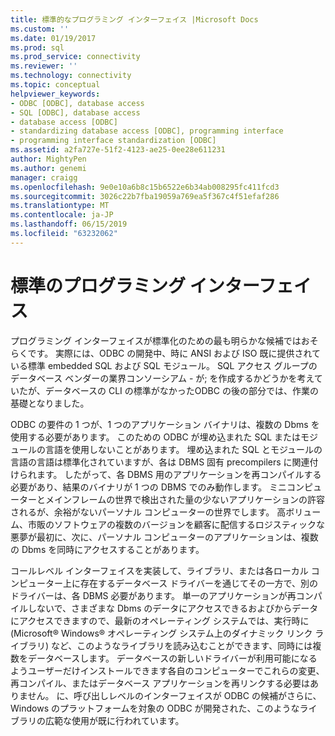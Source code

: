 ```yaml
---
title: 標準的なプログラミング インターフェイス |Microsoft Docs
ms.custom: ''
ms.date: 01/19/2017
ms.prod: sql
ms.prod_service: connectivity
ms.reviewer: ''
ms.technology: connectivity
ms.topic: conceptual
helpviewer_keywords:
- ODBC [ODBC], database access
- SQL [ODBC], database access
- database access [ODBC]
- standardizing database access [ODBC], programming interface
- programming interface standardization [ODBC]
ms.assetid: a2fa727e-51f2-4123-ae25-0ee28e611231
author: MightyPen
ms.author: genemi
manager: craigg
ms.openlocfilehash: 9e0e10a6b8c15b6522e6b34ab008295fc411fcd3
ms.sourcegitcommit: 3026c22b7fba19059a769ea5f367c4f51efaf286
ms.translationtype: MT
ms.contentlocale: ja-JP
ms.lasthandoff: 06/15/2019
ms.locfileid: "63232062"
---
```

# <a name="standard-programming-interface"></a>標準のプログラミング インターフェイス
プログラミング インターフェイスが標準化のための最も明らかな候補ではおそらくです。 実際には、ODBC の開発中、時に ANSI および ISO 既に提供されている標準 embedded SQL および SQL モジュール。 SQL アクセス グループのデータベース ベンダーの業界コンソーシアム - が; を作成するかどうかを考えていたが、データベースの CLI の標準がなかったODBC の後の部分では、作業の基礎となりました。  
  
 ODBC の要件の 1 つが、1 つのアプリケーション バイナリは、複数の Dbms を使用する必要があります。 このための ODBC が埋め込まれた SQL またはモジュールの言語を使用しないことがあります。 埋め込まれた SQL とモジュールの言語の言語は標準化されていますが、各は DBMS 固有 precompilers に関連付けられます。 したがって、各 DBMS 用のアプリケーションを再コンパイルする必要があり、結果のバイナリが 1 つの DBMS でのみ動作します。 ミニコンピューターとメインフレームの世界で検出された量の少ないアプリケーションの許容されるが、余裕がないパーソナル コンピューターの世界でします。 高ボリューム、市販のソフトウェアの複数のバージョンを顧客に配信するロジスティックな悪夢が最初に、次に、パーソナル コンピューターのアプリケーションは、複数の Dbms を同時にアクセスすることがあります。  
  
 コールレベル インターフェイスを実装して、ライブラリ、または各ローカル コンピューター上に存在するデータベース ドライバーを通じてその一方で、別のドライバーは、各 DBMS 必要があります。 単一のアプリケーションが再コンパイルしないで、さまざまな Dbms のデータにアクセスできるおよびからデータにアクセスできますので、最新のオペレーティング システムでは、実行時に (Microsoft® Windows® オペレーティング システム上のダイナミック リンク ライブラリ) など、このようなライブラリを読み込むことができます、同時には複数をデータベースします。 データベースの新しいドライバーが利用可能になるようユーザーだけインストールできます各自のコンピューターでこれらの変更、再コンパイル、またはデータベース アプリケーションを再リンクする必要はありません。 に、呼び出しレベルのインターフェイスが ODBC の候補がさらに、Windows のプラットフォームを対象の ODBC が開発された、このようなライブラリの広範な使用が既に行われています。
